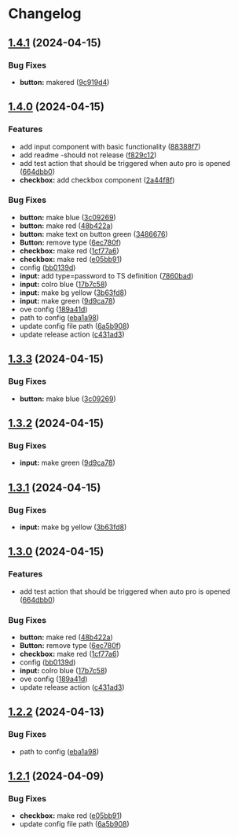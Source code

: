 # Changelog

## [1.4.1](https://github.com/Illustrova/changelog-test-release-please/compare/v1.4.0...v1.4.1) (2024-04-15)


### Bug Fixes

* **button:** makered ([9c919d4](https://github.com/Illustrova/changelog-test-release-please/commit/9c919d445b5a463280aa9092f20640fd2b40f8cf))

## [1.4.0](https://github.com/Illustrova/changelog-test-release-please/compare/v1.3.3...v1.4.0) (2024-04-15)


### Features

* add input component with basic functionality ([88388f7](https://github.com/Illustrova/changelog-test-release-please/commit/88388f7df7fbda10d726e074d0f4eaa7c706dcfa))
* add readme -should not release ([f829c12](https://github.com/Illustrova/changelog-test-release-please/commit/f829c12de7db485aaf9ea41264a7a15cfb86a33a))
* add test action that should be triggered when auto pro is opened ([664dbb0](https://github.com/Illustrova/changelog-test-release-please/commit/664dbb0157e2b177626cd4396c4dd7b47aa7f2fe))
* **checkbox:** add checkbox component ([2a44f8f](https://github.com/Illustrova/changelog-test-release-please/commit/2a44f8fb2761367b60b05f7122437789fec2676f))


### Bug Fixes

* **button:** make blue ([3c09269](https://github.com/Illustrova/changelog-test-release-please/commit/3c092696106c96c85fb690168caf8a53091f7b14))
* **button:** make red ([48b422a](https://github.com/Illustrova/changelog-test-release-please/commit/48b422aad5fe063166b559dcf0ba0ae0a669cb82))
* **button:** make text on button green ([3486676](https://github.com/Illustrova/changelog-test-release-please/commit/3486676276d1e224e83f7970a198bf89a98cf524))
* **Button:** remove type ([6ec780f](https://github.com/Illustrova/changelog-test-release-please/commit/6ec780f815ba5472cf0efd01a5358445df3f5f26))
* **checkbox:** make red ([1cf77a6](https://github.com/Illustrova/changelog-test-release-please/commit/1cf77a626f8bc5cca8bef1633e22883a285cc427))
* **checkbox:** make red ([e05bb91](https://github.com/Illustrova/changelog-test-release-please/commit/e05bb91e967a90025a1709271021a56e774687f6))
* config ([bb0139d](https://github.com/Illustrova/changelog-test-release-please/commit/bb0139d105bd6361990dc84c4a0e6d30cca95f6d))
* **input:** add type=password to TS definition ([7860bad](https://github.com/Illustrova/changelog-test-release-please/commit/7860bad957374608abc8754e2f9e9dde0897b51e))
* **input:** colro blue ([17b7c58](https://github.com/Illustrova/changelog-test-release-please/commit/17b7c583092e797cf049649859072d8b5f05b681))
* **input:** make bg yellow ([3b63fd8](https://github.com/Illustrova/changelog-test-release-please/commit/3b63fd84dd86e98e3aa44611c7942451f934ae74))
* **input:** make green ([9d9ca78](https://github.com/Illustrova/changelog-test-release-please/commit/9d9ca78a2e565bb6927edd24d96d556227d29df6))
* ove config ([189a41d](https://github.com/Illustrova/changelog-test-release-please/commit/189a41dddbe10749fdeb01c7d67d39b754d82dbd))
* path to config ([eba1a98](https://github.com/Illustrova/changelog-test-release-please/commit/eba1a9821a23f8e2c5160c4160d29cda07f1ad1b))
* update config file path ([6a5b908](https://github.com/Illustrova/changelog-test-release-please/commit/6a5b9089b1149004c00aa8013b9c3c7d8e7ac8ad))
* update release action ([c431ad3](https://github.com/Illustrova/changelog-test-release-please/commit/c431ad3620397e6513673da1c04d58e4d4b1121a))

## [1.3.3](https://github.com/Illustrova/changelog-test-release-please/compare/v1.3.2...v1.3.3) (2024-04-15)


### Bug Fixes

* **button:** make blue ([3c09269](https://github.com/Illustrova/changelog-test-release-please/commit/3c092696106c96c85fb690168caf8a53091f7b14))

## [1.3.2](https://github.com/Illustrova/changelog-test-release-please/compare/v1.3.1...v1.3.2) (2024-04-15)


### Bug Fixes

* **input:** make green ([9d9ca78](https://github.com/Illustrova/changelog-test-release-please/commit/9d9ca78a2e565bb6927edd24d96d556227d29df6))

## [1.3.1](https://github.com/Illustrova/changelog-test-release-please/compare/v1.3.0...v1.3.1) (2024-04-15)


### Bug Fixes

* **input:** make bg yellow ([3b63fd8](https://github.com/Illustrova/changelog-test-release-please/commit/3b63fd84dd86e98e3aa44611c7942451f934ae74))

## [1.3.0](https://github.com/Illustrova/changelog-test-release-please/compare/v1.2.2...v1.3.0) (2024-04-15)


### Features

* add test action that should be triggered when auto pro is opened ([664dbb0](https://github.com/Illustrova/changelog-test-release-please/commit/664dbb0157e2b177626cd4396c4dd7b47aa7f2fe))


### Bug Fixes

* **button:** make red ([48b422a](https://github.com/Illustrova/changelog-test-release-please/commit/48b422aad5fe063166b559dcf0ba0ae0a669cb82))
* **Button:** remove type ([6ec780f](https://github.com/Illustrova/changelog-test-release-please/commit/6ec780f815ba5472cf0efd01a5358445df3f5f26))
* **checkbox:** make red ([1cf77a6](https://github.com/Illustrova/changelog-test-release-please/commit/1cf77a626f8bc5cca8bef1633e22883a285cc427))
* config ([bb0139d](https://github.com/Illustrova/changelog-test-release-please/commit/bb0139d105bd6361990dc84c4a0e6d30cca95f6d))
* **input:** colro blue ([17b7c58](https://github.com/Illustrova/changelog-test-release-please/commit/17b7c583092e797cf049649859072d8b5f05b681))
* ove config ([189a41d](https://github.com/Illustrova/changelog-test-release-please/commit/189a41dddbe10749fdeb01c7d67d39b754d82dbd))
* update release action ([c431ad3](https://github.com/Illustrova/changelog-test-release-please/commit/c431ad3620397e6513673da1c04d58e4d4b1121a))

## [1.2.2](https://github.com/Illustrova/changelog-test-release-please/compare/v1.2.1...v1.2.2) (2024-04-13)


### Bug Fixes

* path to config ([eba1a98](https://github.com/Illustrova/changelog-test-release-please/commit/eba1a9821a23f8e2c5160c4160d29cda07f1ad1b))

## [1.2.1](https://github.com/Illustrova/changelog-test-release-please/compare/v1.2.0...v1.2.1) (2024-04-09)


### Bug Fixes

* **checkbox:** make red ([e05bb91](https://github.com/Illustrova/changelog-test-release-please/commit/e05bb91e967a90025a1709271021a56e774687f6))
* update config file path ([6a5b908](https://github.com/Illustrova/changelog-test-release-please/commit/6a5b9089b1149004c00aa8013b9c3c7d8e7ac8ad))
